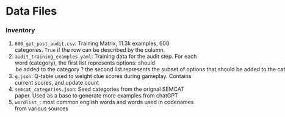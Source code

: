 # Data Files


### Inventory

1. `600_gpt_post_audit.csv`: Training Matrix, 11.3k examples, 600 categories. `True` if the row can be described by the column. 
2. `audit_training_examples.yaml`: Training data for the audit step. For each word (category), the first list represents options: should <option> be added to the category <word>? the second list represents the subset of options that should be added to the category.
3. `q.json`: Q-table used to weight clue scores during gameplay. Contains current scores, and update count
4. `semcat_categories.json`: Seed categories from the orignal SEMCAT paper. Used as a base to generate more examples from chatGPT
5. `wordlist_`: most common english words and words used in codenames from various sources
